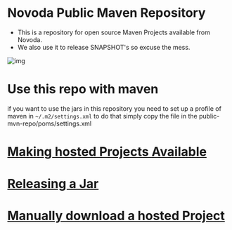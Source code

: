 Novoda Public Maven Repository
======================================

- This is a repository for open source Maven Projects available from Novoda.
- We also use it to release SNAPSHOT's so excuse the mess.

![img](https://encrypted-tbn1.gstatic.com/images?q=tbn:ANd9GcSbT61gtbI8vDDV6phYN5ztFurC2Nm5kSaziPCtwfF76GX4Q4Nb)

Use this repo with maven
======================================

if you want to use the jars in this repository you need to set up a profile of maven in `~/.m2/settings.xml`
to do that simply copy the file in the public-mvn-repo/poms/settings.xml

[Making hosted Projects Available](https://github.com/novoda/public-mvn-repo/wiki/Making-a-Project-Available)
======================================

[Releasing a Jar](https://github.com/novoda/public-mvn-repo/wiki/Releasing-a-Jar)
======================================

[Manually download a hosted Project](https://github.com/novoda/public-mvn-repo/wiki/Manual-Download-of-Projects)
======================================
